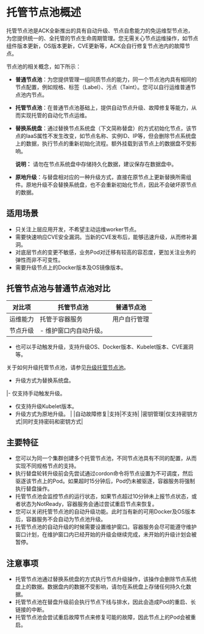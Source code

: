# 托管节点池概述

托管节点池是ACK全新推出的具有自动升级、节点自愈能力的免运维型节点池，为您提供统一的、全托管的节点生命周期管理。您无需关心节点运维操作，如节点组件版本更新，OS版本更新，CVE更新等，ACK会自行修复节点池内的故障节点。

节点池的相关概念，如下所示：

-   **普通节点池**：为您提供管理一组同质节点的能力，同一个节点池内具有相同的节点配置，例如规格、标签（Label）、污点（Taint）。您可以自行运维普通节点池内节点。
-   **托管节点池**：在普通节点池基础上，提供自动节点升级、故障修复等能力，从而实现托管的自动化节点运维。
-   **替换系统盘**：通过替换节点系统盘（下文简称替盘）的方式初始化节点，该节点的IaaS属性不发生改变，如节点名称、实例ID、IP等，但会删除节点系统盘上的数据，执行节点的重新初始化流程。额外挂载到该节点上的数据盘不受影响。

    **说明：** 请勿在节点系统盘中存储持久化数据，建议保存在数据盘中。

-   **原地升级**：与替盘相对应的一种升级方式，直接在原节点上更新替换所需组件。原地升级不会替换系统盘，也不会重新初始化节点，因此不会破坏原节点的数据。

## 适用场景

-   只关注上层应用开发，不希望主动运维worker节点。
-   需要快速响应CVE安全漏洞。当新的CVE发布后，能够迅速升级，从而修补漏洞。
-   对底层节点的变更不敏感，业务Pod对迁移有较高的容忍度，更加关注业务的弹性而非不可变性。
-   需要升级节点上的Docker版本及OS镜像版本。

## 托管节点池与普通节点池对比

|对比项|托管节点池|普通节点池|
|---|-----|-----|
|运维能力|托管于容器服务|用户自行管理|
|节点升级|-   维护窗口内自动升级。
-   也可以手动触发升级，支持升级OS、Docker版本、Kubelet版本、CVE漏洞等。

关于如何升级托管节点池，请参见[升级托管节点池](/cn.zh-CN/Kubernetes集群用户指南/节点与节点池/托管节点池/管理托管节点池.md)。

-   升级方式为替换系统盘。

|-   仅支持手动触发升级。
-   仅支持升级Kubelet版本。
-   升级方式为原地升级。 |
|自动故障修复|支持|不支持|
|密钥管理|仅支持密钥方式|同时支持密码和密钥方式|

## 主要特征

-   您可以为同一个集群创建多个托管节点池，不同节点池具有不同的配置，从而实现不同规格节点的支持。
-   执行替盘轮转升级前会先尝试通过cordon命令将节点设置为不可调度，然后驱逐该节点上的Pod。如果超时15分钟后，Pod仍未被驱逐，容器服务将强制执行替盘操作。
-   托管节点池会监控节点的运行状态，如果节点超过10分钟未上报节点状态，或者状态为NotReady，容器服务会通过尝试重启节点来恢复。
-   您可以关闭托管节点池的自动升级功能。此时当有新的可用Docker及OS版本后，容器服务不会自动为节点池升级。
-   托管节点池的自动升级的时候需要设置维护窗口。容器服务会尽可能遵守维护窗口计划，在维护窗口内已经开始的升级会继续完成，未开始的升级计划会被暂停。

## 注意事项

-   托管节点池通过替换系统盘的方式执行节点升级操作，该操作会删除节点系统盘上的数据。数据盘内的数据不受影响，请勿在系统盘上存储任何持久化数据。
-   托管节点池在替盘升级前会执行节点下线与排水，因此会造成Pod的重启、长链接的中断。
-   托管节点池会尝试重启故障节点来修复可能的故障，因此节点上的Pod会被重启。

